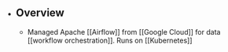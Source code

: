 - ## Overview
	- Managed Apache [[Airflow]] from [[Google Cloud]] for data [[workflow orchestration]]. Runs on [[Kubernetes]]